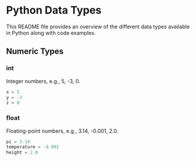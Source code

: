# Python Data Types

This README file provides an overview of the different data types available in Python along with code examples.

## Numeric Types

### int
Integer numbers, e.g., 5, -3, 0.

```python
x = 5
y = -3
z = 0
```
### float
Floating-point numbers, e.g., 3.14, -0.001, 2.0.

```python
pi = 3.14
temperature = -0.001
height = 2.0
```
